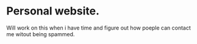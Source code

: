 # Personal website.

Will work on this when i have time and figure out how poeple can contact me witout being spammed.
